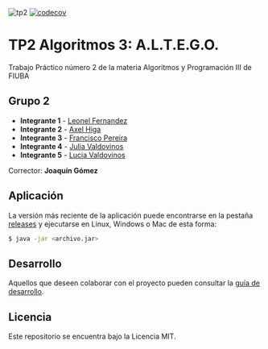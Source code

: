 ![tp2](https://github.com/julia-valdo/algo3_tp2/actions/workflows/build.yml/badge.svg) [![codecov](https://codecov.io/gh/julia-valdo/algo3_tp2/branch/master/graph/badge.svg)](https://codecov.io/gh/julia-valdo/algo3_tp2)

# TP2 Algoritmos 3: A.L.T.E.G.O.

Trabajo Práctico número 2 de la materia Algoritmos y Programación III de FIUBA

## Grupo 2

* **Integrante 1** - [Leonel Fernandez](https://github.com/leonelfernandez)
* **Integrante 2** - [Axel Higa](https://github.com/axeltomashiga)
* **Integrante 3** - [Francisco Pereira](https://github.com)
* **Integrante 4** - [Julia Valdovinos](https://github.com/julia-valdo)
* **Integrante 5** - [Lucia Valdovinos](https://github.com/lvaldo)

Corrector: **Joaquín Gómez**

## Aplicación

La versión más reciente de la aplicación puede encontrarse en la pestaña [releases](https://github.com/julia-valdo/algo3_tp2/releases/latest) y ejecutarse en Linux, Windows o Mac de esta forma:

```bash
$ java -jar <archivo.jar>
```

## Desarrollo

Aquellos que deseen colaborar con el proyecto pueden consultar la [guía de desarrollo](./docs/Desarrollo.md).

## Licencia

Este repositorio se encuentra bajo la Licencia MIT.


